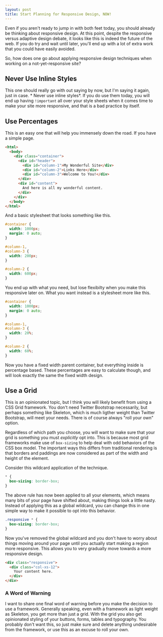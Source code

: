 ```yaml
---
layout: post
title: Start Planning for Responsive Design, NOW!
---
```


Even if you aren't ready to jump in with both feet today, you should already be thinking about responsive design. At this point, despite the responsive versus adaptive design debate, it looks like this is indeed the future of the web. If you do try and wait until later, you'll end up with a lot of extra work that you could have easily avoided.

So, how does one go about applying responsive design techniques when working on a not-yet-responsive site?

## Never Use Inline Styles

This one should really go with out saying by now, but I'm saying it again, just in case. * Never use inline styles*. If you do use them today, you will end up having `!important` all over your style sheets when it comes time to make your site more responsive, and that is a bad practice by itself. 

## Use Percentages

This is an easy one that will help you immensely down the road. If you have a simple page.

```html
<html>
  <body>
    <div class="container">
      <div id="header">
        <div id="column-1">My Wonderful Site</div>
        <div id="column-2">Links Here</div>
        <div id="column-3">Welcome to You!</div>
      </div>
      <div id="content">
        And here is all my wonderful content.
      </div>
    </div>
  </body>
</html>
```

And a basic stylesheet that looks something like this.

```css
#container {
  width: 1000px;
  margin: 0 auto;
}

#column-1,
#column-3 {
  width: 200px;
}

#column-2 {
  width: 600px;
}
```

You end up with what you need, but lose flexibilty when you make this responsive later on. What you want instead is a stylesheet more like this.

```css
#container {
  width: 1000px;
  margin: 0 auto;
}

#column-1,
#column-3 {
  width: 20%;
}

#column-2 {
  width: 60%;
}
```

Now you have a fixed width parent container, but everything inside is percentage based. These percentages are easy to calculate though, and will look exactly the same the fixed width design.

## Use a Grid
This is an opinionated topic, but I think you will likely benefit from using a CSS Grid framework. You don't need Twitter Bootstrap necessarily, but perhaps something like Skeleton, which is much ligther weight than Twitter Bootstrap, will meet your needs. There is of course always "roll your own" option.

Regardless of which path you choose, you will want to make sure that your grid is something you must *explicitly* opt into. This is because most grid frameworks make use of `box-sizing` to help deal with odd behaviors of the CSS box model. The important ways this differs from traditional rendering is that borders and paddings are now considered as part of the width and height of the element.

Consider this wildcard application of the technique. 

```css
* {
  box-sizing: border-box;
}
```

The above rule has now been applied to all your elements, which means many bits of your page have shifted about, making things look a little nasty. Instead of applying this as a global wildcard, you can change this in one simple way to make it possible to opt into this behavior.

```css
.responsive * {
  box-sizing: border-box;
}
```

Now you've removed the global wildcard and you don't have to worry about things moving around your page until you actually start making a region more responsive. This allows you to very gradually move towards a more responsive design.

```html
<div class="responsive">
  <div class="col-xs-12">
    Your content here.
  </div>
</div>
```

### A Word of Warning
I want to share one final word of warning before you make the decision to use a framework. Generally speaking, even with a framework as light weight as Skeleton, you get more than just a grid. With the grid you also get opinionated styling of your buttons, forms, tables and typography. You probably don't want this, so just make sure and delete anything undesirable from the framework, or use this as an excuse to roll your own.